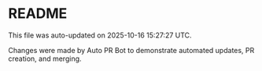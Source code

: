 # README

This file was auto-updated on 2025-10-16 15:27:27 UTC.

Changes were made by Auto PR Bot to demonstrate automated updates, PR creation, and merging.
